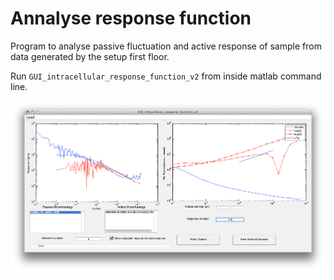 # Annalyse response function

Program to analyse passive fluctuation and active response of sample 
from data generated by the setup first floor. 

Run `GUI_intracellular_response_function_v2` from inside matlab command line.

![img](img/gui_screen_shot.png)
